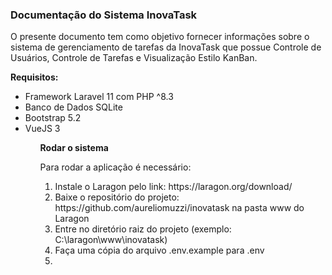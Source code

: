 <h3>
    Documentação do Sistema InovaTask
</h3>

<p>
    O presente documento tem como objetivo fornecer informações sobre o sistema de gerenciamento de tarefas da InovaTask que possue
    Controle de Usuários, Controle de Tarefas e Visualização Estilo KanBan.
</p>

<b>Requisitos:</b>
<p>
    <ul>
        <li>Framework Laravel 11 com PHP ^8.3</li>
        <li>Banco de Dados SQLite</li>
        <li>Bootstrap 5.2</li>
        <li>VueJS 3</li>
    <ul>
</p>

<b>Rodar o sistema</b>
<p>
    Para rodar a aplicação é necessário:
    <ol>
        <li>Instale o Laragon pelo link: https://laragon.org/download/</li>
        <li>Baixe o repositório do projeto: https://github.com/aureliomuzzi/inovatask na pasta www do Laragon</li>
        <li>Entre no diretório raiz do projeto (exemplo: C:\laragon\www\inovatask)</li>
        <li>Faça uma cópia do arquivo .env.example  para .env <li>
    </ol>
</p>

